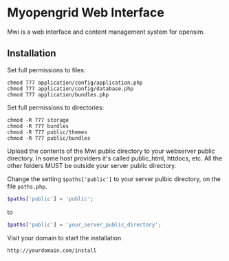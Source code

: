 Myopengrid Web Interface
===

Mwi is a web interface and content management system for opensim.
## Installation

Set full permissions to files:

    chmod 777 application/config/application.php
    chmod 777 application/config/database.php
    chmod 777 application/bundles.php

Set full permissions to directories:

    chmod -R 777 storage
    chmod -R 777 bundles
    chmod -R 777 public/themes
    chmod -R 777 public/bundles
    
    
Upload the contents of the Mwi public directory to your webserver
public directory. In some host providers it's called public_html, 
httdocs, etc. All the other folders MUST be outside your server 
public directory.

Change the setting `$paths['public']` to your server pulbic directory, on the
file `paths.php`.

```php
$paths['public'] = 'public';
```
to
```php
$paths['public'] = 'your_server_public_directory';
```

Visit your domain to start the installation

    http://yourdomain.com/install
